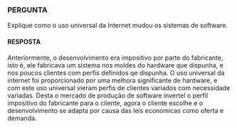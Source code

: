 ### PERGUNTA

Explique como o uso universal da Internet mudou os sistemas de software.

#### RESPOSTA

Anteriormente, o desenvolvimento era impositivo por parte do fabricante, isto é, ele fabricava um sistema nos moldes do hardware que dispunha, e nos poucos clientes com perfis definidos qe dispunha. O uso universal da internet foi proporcionado por uma melhora significante de hardware, e com este uso universal vieram perfis de clientes variados com necessidade variadas. Desta o mercado de produção de software invertel o perfil impositivo do fabricante para o cliente, agora o cliente escolhe e o desenvolvimento se adapta por causa das leis economicas como oferta e demanda.
